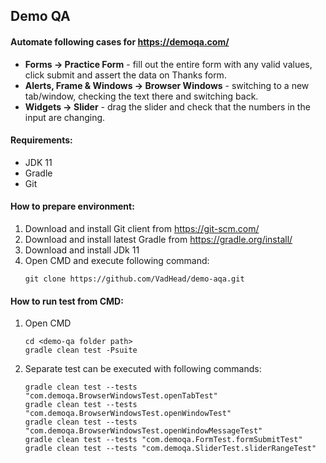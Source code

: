 ## Demo QA
#### Automate following cases for https://demoqa.com/
- **Forms -> Practice Form** - fill out the entire form with any valid values, click submit and assert the data on Thanks form.
- **Alerts, Frame & Windows -> Browser Windows** - switching to a new tab/window, checking the text there and switching back.
- **Widgets -> Slider** - drag the slider and check that the numbers in the input are changing.

#### Requirements:
- JDK 11
- Gradle
- Git

#### How to prepare environment:
1. Download and install Git client from https://git-scm.com/
2. Download and install latest Gradle from https://gradle.org/install/
3. Download and install JDk 11
4. Open CMD and execute following command:
   ```
   git clone https://github.com/VadHead/demo-aqa.git
   ```

#### How to run test from CMD:
1. Open CMD
    ```
    cd <demo-qa folder path>
    gradle clean test -Psuite
    ```
2. Separate test can be executed with following commands:
    ```
    gradle clean test --tests "com.demoqa.BrowserWindowsTest.openTabTest"
    gradle clean test --tests "com.demoqa.BrowserWindowsTest.openWindowTest"
    gradle clean test --tests "com.demoqa.BrowserWindowsTest.openWindowMessageTest"
    gradle clean test --tests "com.demoqa.FormTest.formSubmitTest"
    gradle clean test --tests "com.demoqa.SliderTest.sliderRangeTest"
    ```